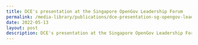 ```yaml
---
title: DCE's presentation at the Singapore OpenGov Leadership Forum
permalink: /media-library/publications/dce-presentation-sg-opengov-leadership-forum
date: 2022-05-13
layout: post
description: DCE's presentation at the Singapore OpenGov Leadership Forum
---
```


